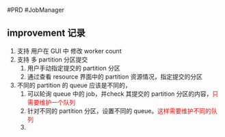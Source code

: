 #PRD #JobManager 
## improvement 记录
1. 支持 用户在 GUI 中 修改 worker count
2. 支持 多 partition 分区提交
	1. 用户手动指定提交的 partition 分区
	2. 通过查看 resource 界面中的 partition 资源情况，指定提交的分区
3. 不同的 partition 的 queue 应该是不同的，
	1. 可以轮询 queue 中的 job，并check 其提交的 partition 分区的内容，<font color=red>只需要维护一个队列</font>
	2. 针对不同的 partition 分区，设置不同的 queue。<font color=red>这样需要维护不同的队列</font>
	3. 